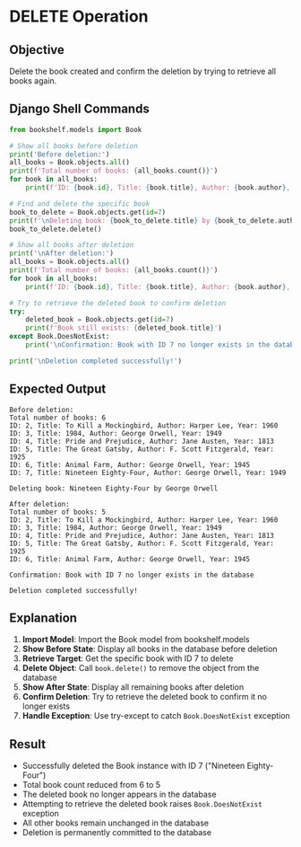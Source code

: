 # DELETE Operation

## Objective
Delete the book created and confirm the deletion by trying to retrieve all books again.

## Django Shell Commands
```python
from bookshelf.models import Book

# Show all books before deletion
print('Before deletion:')
all_books = Book.objects.all()
print(f'Total number of books: {all_books.count()}')
for book in all_books:
    print(f'ID: {book.id}, Title: {book.title}, Author: {book.author}, Year: {book.publication_year}')

# Find and delete the specific book
book_to_delete = Book.objects.get(id=7)
print(f'\nDeleting book: {book_to_delete.title} by {book_to_delete.author}')
book_to_delete.delete()

# Show all books after deletion
print('\nAfter deletion:')
all_books = Book.objects.all()
print(f'Total number of books: {all_books.count()}')
for book in all_books:
    print(f'ID: {book.id}, Title: {book.title}, Author: {book.author}, Year: {book.publication_year}')

# Try to retrieve the deleted book to confirm deletion
try:
    deleted_book = Book.objects.get(id=7)
    print(f'Book still exists: {deleted_book.title}')
except Book.DoesNotExist:
    print('\nConfirmation: Book with ID 7 no longer exists in the database')

print('\nDeletion completed successfully!')
```

## Expected Output
```
Before deletion:
Total number of books: 6
ID: 2, Title: To Kill a Mockingbird, Author: Harper Lee, Year: 1960
ID: 3, Title: 1984, Author: George Orwell, Year: 1949
ID: 4, Title: Pride and Prejudice, Author: Jane Austen, Year: 1813
ID: 5, Title: The Great Gatsby, Author: F. Scott Fitzgerald, Year: 1925
ID: 6, Title: Animal Farm, Author: George Orwell, Year: 1945
ID: 7, Title: Nineteen Eighty-Four, Author: George Orwell, Year: 1949

Deleting book: Nineteen Eighty-Four by George Orwell

After deletion:
Total number of books: 5
ID: 2, Title: To Kill a Mockingbird, Author: Harper Lee, Year: 1960
ID: 3, Title: 1984, Author: George Orwell, Year: 1949
ID: 4, Title: Pride and Prejudice, Author: Jane Austen, Year: 1813
ID: 5, Title: The Great Gatsby, Author: F. Scott Fitzgerald, Year: 1925
ID: 6, Title: Animal Farm, Author: George Orwell, Year: 1945

Confirmation: Book with ID 7 no longer exists in the database

Deletion completed successfully!
```

## Explanation
1. **Import Model**: Import the Book model from bookshelf.models
2. **Show Before State**: Display all books in the database before deletion
3. **Retrieve Target**: Get the specific book with ID 7 to delete
4. **Delete Object**: Call `book.delete()` to remove the object from the database
5. **Show After State**: Display all remaining books after deletion
6. **Confirm Deletion**: Try to retrieve the deleted book to confirm it no longer exists
7. **Handle Exception**: Use try-except to catch `Book.DoesNotExist` exception

## Result
- Successfully deleted the Book instance with ID 7 ("Nineteen Eighty-Four")
- Total book count reduced from 6 to 5
- The deleted book no longer appears in the database
- Attempting to retrieve the deleted book raises `Book.DoesNotExist` exception
- All other books remain unchanged in the database
- Deletion is permanently committed to the database
